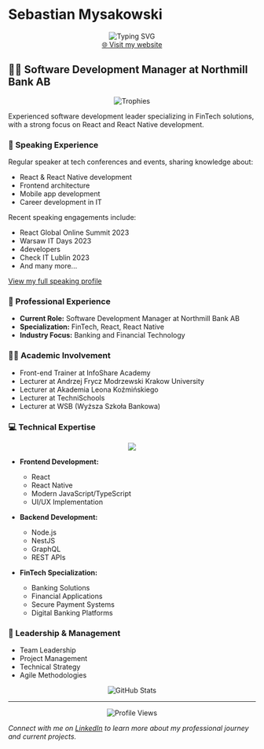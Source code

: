 # Sebastian Mysakowski

<div align="center">
  <div align="center">
    <img src="https://readme-typing-svg.herokuapp.com?font=Fira+Code&pause=1000&color=2196F3&center=true&vCenter=true&width=435&lines=Software+Development+Manager;FinTech+Specialist;React+%26+React+Native+Expert;Tech+Lecturer;Conference+Speaker" alt="Typing SVG" />
  </div>
  
  <div align="center">
    <a href="https://smysakowski.com" target="_blank">🌐 Visit my website</a>
  </div>
</div>

## 👨‍💻 Software Development Manager at Northmill Bank AB

<div align="center">
  <img src="https://github-profile-trophy.vercel.app/?username=smysakowski&theme=darkhub&no-frame=true&no-bg=true&margin-w=4" alt="Trophies" />
</div>

Experienced software development leader specializing in FinTech solutions, with a strong focus on React and React Native development.

### 🎤 Speaking Experience

Regular speaker at tech conferences and events, sharing knowledge about:
- React & React Native development
- Frontend architecture
- Mobile app development
- Career development in IT

Recent speaking engagements include:
- React Global Online Summit 2023
- Warsaw IT Days 2023
- 4developers
- Check IT Lublin 2023
- And many more...

[View my full speaking profile](https://sessionize.com/smysakowski/)

### 🚀 Professional Experience

- **Current Role:** Software Development Manager at Northmill Bank AB
- **Specialization:** FinTech, React, React Native
- **Industry Focus:** Banking and Financial Technology

### 👨‍🏫 Academic Involvement

- Front-end Trainer at InfoShare Academy
- Lecturer at Andrzej Frycz Modrzewski Krakow University
- Lecturer at Akademia Leona Koźmińskiego
- Lecturer at TechniSchools
- Lecturer at WSB (Wyższa Szkoła Bankowa)

### 💻 Technical Expertise

<div align="center">
  <img src="https://skillicons.dev/icons?i=react,reactnative,js,ts,nodejs,nestjs,graphql,git,aws,docker&theme=dark" />
</div>

- **Frontend Development:**
  - React
  - React Native
  - Modern JavaScript/TypeScript
  - UI/UX Implementation

- **Backend Development:**
  - Node.js
  - NestJS
  - GraphQL
  - REST APIs

- **FinTech Specialization:**
  - Banking Solutions
  - Financial Applications
  - Secure Payment Systems
  - Digital Banking Platforms

### 🌟 Leadership & Management

- Team Leadership
- Project Management
- Technical Strategy
- Agile Methodologies

<div align="center">
  <img src="https://github-readme-stats.vercel.app/api?username=smysakowski&show_icons=true&theme=radical" alt="GitHub Stats" />
</div>

---

<div align="center">
  <img src="https://komarev.com/ghpvc/?username=smysakowski&style=flat-square&color=blue" alt="Profile Views" />
</div>

*Connect with me on [LinkedIn](https://www.linkedin.com/in/smysakowski/) to learn more about my professional journey and current projects.*
